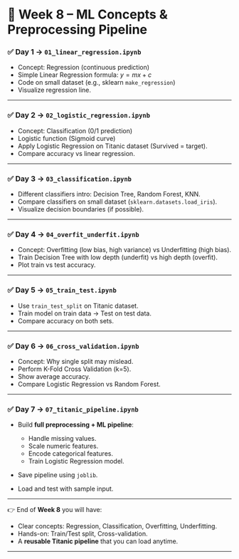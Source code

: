 # 📅 **Week 8 – ML Concepts & Preprocessing Pipeline**

### ✅ **Day 1 → `01_linear_regression.ipynb`**

* Concept: Regression (continuous prediction)
* Simple Linear Regression formula: $y = mx + c$
* Code on small dataset (e.g., sklearn `make_regression`)
* Visualize regression line.

---

### ✅ **Day 2 → `02_logistic_regression.ipynb`**

* Concept: Classification (0/1 prediction)
* Logistic function (Sigmoid curve)
* Apply Logistic Regression on Titanic dataset (Survived = target).
* Compare accuracy vs linear regression.

---

### ✅ **Day 3 → `03_classification.ipynb`**

* Different classifiers intro: Decision Tree, Random Forest, KNN.
* Compare classifiers on small dataset (`sklearn.datasets.load_iris`).
* Visualize decision boundaries (if possible).

---

### ✅ **Day 4 → `04_overfit_underfit.ipynb`**

* Concept: Overfitting (low bias, high variance) vs Underfitting (high bias).
* Train Decision Tree with low depth (underfit) vs high depth (overfit).
* Plot train vs test accuracy.

---

### ✅ **Day 5 → `05_train_test.ipynb`**

* Use `train_test_split` on Titanic dataset.
* Train model on train data → Test on test data.
* Compare accuracy on both sets.

---

### ✅ **Day 6 → `06_cross_validation.ipynb`**

* Concept: Why single split may mislead.
* Perform K-Fold Cross Validation (k=5).
* Show average accuracy.
* Compare Logistic Regression vs Random Forest.

---

### ✅ **Day 7 → `07_titanic_pipeline.ipynb`**

* Build **full preprocessing + ML pipeline**:

  * Handle missing values.
  * Scale numeric features.
  * Encode categorical features.
  * Train Logistic Regression model.
* Save pipeline using `joblib`.
* Load and test with sample input.

---

👉 End of **Week 8** you will have:

* Clear concepts: Regression, Classification, Overfitting, Underfitting.
* Hands-on: Train/Test split, Cross-validation.
* A **reusable Titanic pipeline** that you can load anytime.

---
